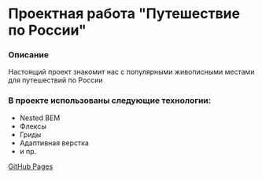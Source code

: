 # Проектная работа "Путешествие по России"

### Описание
Настоящий проект знакомит нас с популярными живописными местами для путешествий по России

### В проекте использованы следующие технологии:
- Nested BEM
- Флексы
- Гриды
- Адаптивная верстка
- и пр.

[GitHub Pages](https://uskovra.github.io/russian-travel/)

